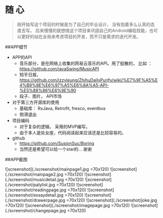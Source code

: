 # 随 心
>刚开始写这个项目的时候是为了自己的毕业设计， 没有抱着多么认真的态度去写。
>后来慢慢的就想借这个项目来巩固自己的Android编程技能，也可以更好的站在全局来考虑项目的开发，而不只是需求的迭代开发。

##APP细节
- APP的API
    - 音乐部分，是在网络上收集的网易云音乐的API。用了挺散的， 比如 ： https://github.com/javaSwing/MusicAPI
    - 知乎日报，https://github.com/izzyleung/ZhihuDailyPurify/wiki/%E7%9F%A5%E4%B9%8E%E6%97%A5%E6%8A%A5-API-%E5%88%86%E6%9E%90
    - 段子、图片， API市场
- 对于第三方开源库的使用
    - 基础库： RxJava, Retrofit, fresco, eventbus
    - 侧滑退出
- 项目编码
    - 对于复杂的逻辑， 采用的MVP编写。
    - 由于本人是处女座，代码阅读起来应该还是比较容易的。
- github
    - https://github.com/SusionSuc/Boring
    - 当然还是希望可以给一个star的... 谢谢


##APP截图

![screenshot](./screenshot/mainpage1.jpg =70x120)
![screenshot](./screenshot/mainpage2.jpg =70x120)
![screenshot](./screenshot/musicdetail.jpg =70x120)
![screenshot](./screenshot/palylist.jpg =70x120)
![screenshot](./screenshot/readingpage.jpg =70x120)
![screenshot](./screenshot/essaydetail.jpg =70x120)
![screenshot](./screenshot/drawerpage.jpg =70x120)
![screenshot](./screenshot/joke.jpg =70x120)
![screenshot](./screenshot/imagepage.jpg =70x120)
![screenshot](./screenshot/changepage.jpg =70x120)

